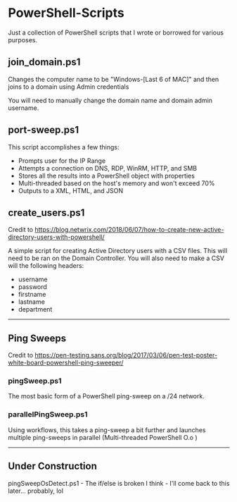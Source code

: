 # PowerShell-Scripts

Just a collection of PowerShell scripts that I wrote or borrowed for various purposes. 

## join_domain.ps1

Changes the computer name to be "Windows-[Last 6 of MAC]" and then joins to a domain using Admin credentials

You will need to manually change the domain name and domain admin username.

## port-sweep.ps1

This script accomplishes a few things:
- Prompts user for the IP Range
- Attempts a connection on DNS, RDP, WinRM, HTTP, and SMB
- Stores all the results into a PowerShell object with properties
- Multi-threaded based on the host's memory and won't exceed 70%
- Outputs to a XML, HTML, and JSON

## create_users.ps1

Credit to https://blog.netwrix.com/2018/06/07/how-to-create-new-active-directory-users-with-powershell/

A simple script for creating Active Directory users with a CSV files. This will need to be ran on the Domain Controller. You will also need to make a CSV will the following headers:
- username
- password
- firstname
- lastname
- department

--- 

## Ping Sweeps
Credit to https://pen-testing.sans.org/blog/2017/03/06/pen-test-poster-white-board-powershell-ping-sweeper/

### pingSweep.ps1

The most basic form of a PowerShell ping-sweep on a /24 network.

### parallelPingSweep.ps1

Using workflows, this takes a ping-sweep a bit further and launches multiple ping-sweeps in parallel (Multi-threaded PowerShell O.o )

---

## Under Construction

pingSweepOsDetect.ps1 - The if/else is broken I think - I'll come back to this later... probably, lol
